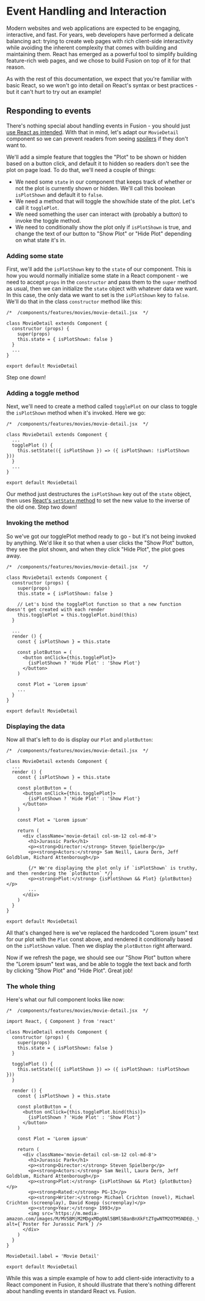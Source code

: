 Event Handling and Interaction
==============================

Modern websites and web applications are expected to be engaging, interactive, and fast. For years, web developers have performed a delicate balancing act: trying to create web pages with rich client-side interactivity while avoiding the inherent complexity that comes with building and maintaining them. React has emerged as a powerful tool to simplify building feature-rich web pages, and we chose to build Fusion on top of it for that reason.

As with the rest of this documentation, we expect that you're familiar with basic React, so we won't go into detail on React's syntax or best practices - but it can't hurt to try out an example!

Responding to events
--------------------

There's nothing special about handling events in Fusion - you should just [use React as intended](https://reactjs.org/docs/handling-events.html). With that in mind, let's adapt our `MovieDetail` component so we can prevent readers from seeing [spoilers](https://www.geeky-gadgets.com/wp-content/uploads/2009/09/movie-spoilers-t-shirt_1.jpg) if they don't want to.

We'll add a simple feature that toggles the "Plot" to be shown or hidden based on a button click, and default it to hidden so readers don't see the plot on page load. To do that, we'll need a couple of things:

*   We need some `state` in our component that keeps track of whether or not the plot is currently shown or hidden. We'll call this boolean `isPlotShown` and default it to `false`.
*   We need a method that will toggle the show/hide state of the plot. Let's call it `togglePlot`.
*   We need something the user can interact with (probably a button) to invoke the toggle method.
*   We need to conditionally show the plot only if `isPlotShown` is true, and change the text of our button to "Show Plot" or "Hide Plot" depending on what state it's in.


### Adding some state

First, we'll add the `isPlotShown` key to the `state` of our component. This is how you would normally initialize some state in a React component - we need to accept `props` in the `constructor` and pass them to the `super` method as usual, then we can initialize the `state` object with whatever data we want. In this case, the only data we want to set is the `isPlotShown` key to `false`. We'll do that in the class `constructor` method like this:

    /*  /components/features/movies/movie-detail.jsx  */
    
    class MovieDetail extends Component {
      constructor (props) {
        super(props)
        this.state = { isPlotShown: false }
      }
      ...
    }
    
    export default MovieDetail
    

Step one down!

### Adding a toggle method

Next, we'll need to create a method called `togglePlot` on our class to toggle the `isPlotShown` method when it's invoked. Here we go:

    /*  /components/features/movies/movie-detail.jsx  */
    
    class MovieDetail extends Component {
      ...
      togglePlot () {
        this.setState(({ isPlotShown }) => ({ isPlotShown: !isPlotShown }))
      }
      ...
    }
    
    export default MovieDetail
    

Our method just destructures the `isPlotShown` key out of the `state` object, then uses [React's <code>setState</code> method](https://reactjs.org/docs/react-component.html#setstate) to set the new value to the inverse of the old one. Step two down!

### Invoking the method

So we've got our togglePlot method ready to go - but it's not being invoked by anything. We'd like it so that when a user clicks the "Show Plot" button, they see the plot shown, and when they click "Hide Plot", the plot goes away.

    /*  /components/features/movies/movie-detail.jsx  */
    
    class MovieDetail extends Component {
      constructor (props) {
        super(props)
        this.state = { isPlotShown: false }
    
        // Let's bind the togglePlot function so that a new function doesn't get created with each render
        this.togglePlot = this.togglePlot.bind(this)
      }
    
      ...
      render () {
        const { isPlotShown } = this.state
    
        const plotButton = (
          <button onClick={this.togglePlot}>
            {isPlotShown ? 'Hide Plot' : 'Show Plot'}
          </button>
        )
    
        const Plot = 'Lorem ipsum'
        ...
      }
    }
    
    export default MovieDetail
    

### Displaying the data

Now all that's left to do is display our `Plot` and `plotButton`:

    /*  /components/features/movies/movie-detail.jsx  */
    
    class MovieDetail extends Component {
      ...
      render () {
        const { isPlotShown } = this.state
    
        const plotButton = (
          <button onClick={this.togglePlot}>
            {isPlotShown ? 'Hide Plot' : 'Show Plot'}
          </button>
        )
    
        const Plot = 'Lorem ipsum'
    
        return (
          <div className='movie-detail col-sm-12 col-md-8'>
            <h1>Jurassic Park</h1>
            <p><strong>Director:</strong> Steven Spielberg</p>
            <p><strong>Actors:</strong> Sam Neill, Laura Dern, Jeff Goldblum, Richard Attenborough</p>
    
            {/* We're displaying the plot only if `isPlotShown` is truthy, and then rendering the `plotButton` */}
            <p><strong>Plot:</strong> {isPlotShown && Plot} {plotButton}</p>
            ...
          </div>
        )
      }
    }
    
    export default MovieDetail
    

All that's changed here is we've replaced the hardcoded "Lorem ipsum" text for our plot with the `Plot` const above, and rendered it conditionally based on the `isPlotShown` value. Then we display the `plotButton` right afterward.

Now if we refresh the page, we should see our "Show Plot" button where the "Lorem ipsum" text was, and be able to toggle the text back and forth by clicking "Show Plot" and "Hide Plot". Great job!

### The whole thing

Here's what our full component looks like now:

    /*  /components/features/movies/movie-detail.jsx  */
    
    import React, { Component } from 'react'
    
    class MovieDetail extends Component {
      constructor (props) {
        super(props)
        this.state = { isPlotShown: false }
      }
    
      togglePlot () {
        this.setState(({ isPlotShown }) => ({ isPlotShown: !isPlotShown }))
      }
    
      render () {
        const { isPlotShown } = this.state
    
        const plotButton = (
          <button onClick={this.togglePlot.bind(this)}>
            {isPlotShown ? 'Hide Plot' : 'Show Plot'}
          </button>
        )
    
        const Plot = 'Lorem ipsum'
    
        return (
          <div className='movie-detail col-sm-12 col-md-8'>
            <h1>Jurassic Park</h1>
            <p><strong>Director:</strong> Steven Spielberg</p>
            <p><strong>Actors:</strong> Sam Neill, Laura Dern, Jeff Goldblum, Richard Attenborough</p>
            <p><strong>Plot:</strong> {isPlotShown && Plot} {plotButton}</p>
            <p><strong>Rated:</strong> PG-13</p>
            <p><strong>Writer:</strong> Michael Crichton (novel), Michael Crichton (screenplay), David Koepp (screenplay)</p>
            <p><strong>Year:</strong> 1993</p>
            <img src='https://m.media-amazon.com/images/M/MV5BMjM2MDgxMDg0Nl5BMl5BanBnXkFtZTgwNTM2OTM5NDE@._V1_SX300.jpg' alt={`Poster for Jurassic Park`} />
          </div>
        )
      }
    }
    
    MovieDetail.label = 'Movie Detail'
    
    export default MovieDetail
    

While this was a simple example of how to add client-side interactivity to a React component in Fusion, it should illustrate that there's nothing different about handling events in standard React vs. Fusion.